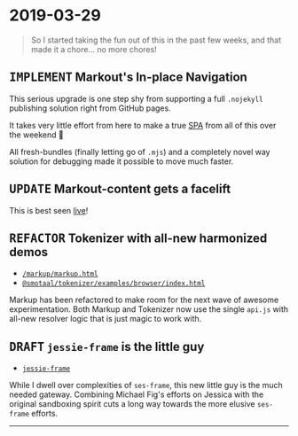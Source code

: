 ﻿# 2019-03-29

<blockquote>So I started taking the fun out of this in the past few weeks, and that made it a chore… no more chores!</blockquote>

## <kbd>IMPLEMENT</kbd> Markout's In-place Navigation

This serious upgrade is one step shy from supporting a full `.nojekyll` publishing solution right from GitHub pages.

<aside>

It takes very little effort from here to make a true [SPA](https://github.com/rafrex/spa-github-pages) from all of this over the weekend 🙂

</aside>

All fresh-bundles (finally letting go of `.mjs`) and a completely novel way solution for debugging made it possible to move much faster.

## <kbd>UPDATE</kbd> Markout-content gets a facelift

This is best seen [live](https://www.smotaal.io)!

## <kbd>REFACTOR</kbd> Tokenizer with all-new harmonized demos

- [`/markup/markup.html`](/markup/markup.html)
- [`@smotaal/tokenizer/examples/browser/index.html`](/markup/packages/@smotaal/tokenizer/examples/browser/index.html)

Markup has been refactored to make room for the next wave of awesome experimentation. Both Markup and Tokenizer now use the single `api.js` with all-new resolver logic that is just magic to work with.

## <kbd>DRAFT</kbd> `jessie-frame` is the little guy

- [`jessie-frame`](/meta/@ses/Jessie-Frame.md)

While I dwell over complexities of `ses-frame`, this new little guy is the much needed gateway. Combining Michael Fig's efforts on Jessica with the original sandboxing spirit cuts a long way towards the more elusive `ses-frame` efforts.

---

